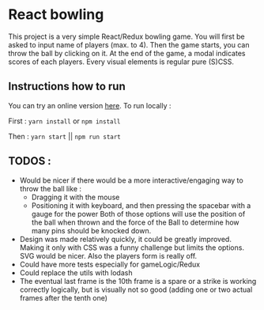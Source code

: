 # React bowling

This project is a very simple React/Redux bowling game.
You will first be asked to input name of players (max. to 4).
Then the game starts, you can throw the ball by clicking on it.
At the end of the game, a modal indicates scores of each players.
Every visual elements is regular pure (S)CSS.

## Instructions how to run

You can try an online version [here](https://jeand.now.sh/bowling).
To run locally :

First :
`yarn install`
or `npm install`

Then :
`yarn start` || `npm run start`

## TODOS :

* Would be nicer if there would be a more interactive/engaging way to throw the ball like :
  * Dragging it with the mouse
  * Positioning it with keyboard, and then pressing the spacebar with a gauge for the power
    Both of those options will use the position of the ball when thrown and the force of the Ball
    to determine how many pins should be knocked down.
* Design was made relatively quickly, it could be greatly improved. Making it only with CSS was
  a funny challenge but limits the options. SVG would be nicer.
  Also the players form is really off.
* Could have more tests especially for gameLogic/Redux
* Could replace the utils with lodash
* The eventual last frame is the 10th frame is a spare or a strike is working correctly logically,
  but is visually not so good (adding one or two actual frames after the tenth one)
